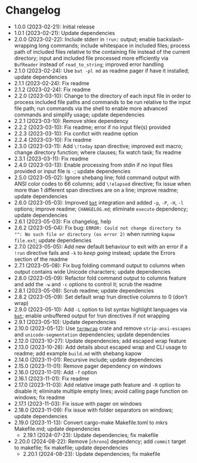 # Changelog

* 1.0.0 (2023-02-21): Initial release
* 1.0.1 (2023-02-21): Update dependencies
* 2.0.0 (2023-02-22): Include stderr in `!run:` output; enable backslash-wrapping long commands; include whitespace in included files; process path of included files relative to the containing file instead of the current directory; input and included file processed more efficiently via `BufReader` instead of `read_to_string`; improved error handling
* 2.1.0 (2023-02-24): Use `bat -pl md` as readme pager if have it installed; update dependencies
* 2.1.1 (2023-02-24): Fix readme
* 2.1.2 (2023-02-24): Fix readme
* 2.2.0 (2023-03-10): Change to the directory of each input file in order to process included file paths and commands to be run relative to the input file path; run commands via the shell to enable more advanced commands and simplify usage; update dependencies
* 2.2.1 (2023-03-10): Remove shlex dependency
* 2.2.2 (2023-03-10): Fix readme; error if no input file(s) provided
* 2.2.3 (2023-03-10): Fix confict with readme option
* 2.2.4 (2023-03-10): Fix readme
* 2.3.0 (2023-03-11): Add `\!today` span directive; improved exit macro; change directory function; where clauses; fix watch task; fix readme
* 2.3.1 (2023-03-11): Fix readme
* 2.4.0 (2023-03-13): Enable processing from stdin if no input files provided or input file is `-`; update dependencies
* 2.5.0 (2023-05-02): Ignore shebang line; fold command output with ANSI color codes to 66 columns; add `\!elapsed` directive; fix issue when more than 1 different span directives are on a line; improve readme; update dependencies
* 2.6.0 (2023-05-03): Improved [`bat`] integration and added `-p`, `-P`, `-H`, `-l` options; improve readme; `CHANGELOG.md`; eliminate `execute` dependency; update dependencies
* 2.6.1 (2023-05-03): Fix changelog, help
* 2.6.2 (2023-05-04): Fix bug: `ERROR: Could not change directory to "": No such file or directory (os error 2)` when running `kapow file.ext`; update dependencies
* 2.7.0 (2023-05-05): Add new default behaviour to exit with an error if a `!run` directive fails and `-k` to *keep going* instead; update the Errors section of the readme
* 2.7.1 (2023-05-08): Fix bug folding command output to columns when output contains wide Unicode characters; update dependencies
* 2.8.0 (2023-05-09): Refactor fold command output to columns feature and add the `-w` and `-c` options to control it; scrub the readme
* 2.8.1 (2023-05-09): Scrub readme; update dependencies
* 2.8.2 (2023-05-09): Set default wrap !run directive columns to 0 (don't wrap)
* 2.9.0 (2023-05-10): Add `-L` option to list syntax highlight languages via [`bat`]; enable unbuffered output for !run directives if not wrapping
* 2.9.1 (2023-05-10): Update dependencies
* 2.10.0 (2023-05-12): Use [`termwrap`] crate and remove `strip-ansi-escapes` and `unicode-segmentation` dependencies; update dependencies
* 2.12.0 (2023-10-27): Update dependencies; add escaped wrap feature
* 2.13.0 (2023-10-28): Add details about escaped wrap and CLI usage to readme; add example `build.md` with shebang kapow
* 2.14.0 (2023-11-01): Recursive include; update dependencies
* 2.15.0 (2023-11-01): Remove pager dependency on windows
* 2.16.0 (2023-11-01): Add `-f` option
* 2.16.1 (2023-11-01): Fix readme
* 2.17.0 (2023-11-03): Add relative image path feature and `-R` option to disable it; eliminate multiple empty lines; avoid calling page function on windows; fix readme
* 2.17.1 (2023-11-03): Fix issue with pager on windows
* 2.18.0 (2023-11-09): Fix issue with folder separators on windows; update dependencies
* 2.19.0 (2023-11-13): Convert cargo-make Makefile.toml to mkrs Makefile.md; update dependencies
    * 2.19.1 (2024-07-23): Update dependencies; fix makefile
* 2.20.0 (2024-08-22): Remove [`chrono`] dependency; add `commit` target to makefile; fix makefile; update dependencies
    * 2.20.1 (2024-08-23): Update dependencies; fix makefile

[`bat`]: https://crates.io/crates/bat
[`termwrap`]: https://crates.io/crates/termwrap

